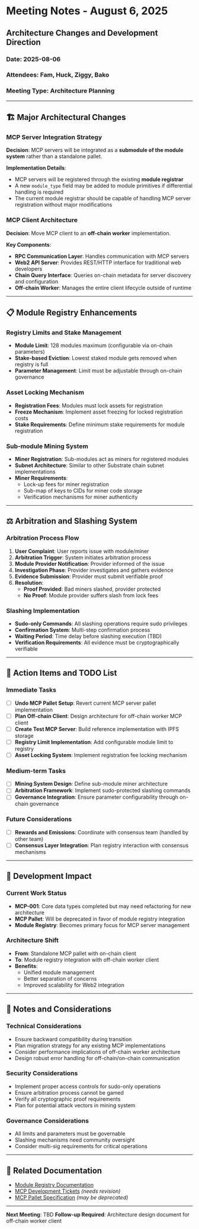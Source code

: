 # Meeting Notes - August 6, 2025
## Architecture Changes and Development Direction

### Date: 2025-08-06
### Attendees: Fam, Huck, Ziggy, Bako
### Meeting Type: Architecture Planning

---

## 🏗️ Major Architectural Changes

### MCP Server Integration Strategy
**Decision**: MCP servers will be integrated as a **submodule of the module system** rather than a standalone pallet.

**Implementation Details**:
- MCP servers will be registered through the existing **module registrar**
- A new `module_type` field may be added to module primitives if differential handling is required
- The current module registrar should be capable of handling MCP server registration without major modifications

### MCP Client Architecture
**Decision**: Move MCP client to an **off-chain worker** implementation.

**Key Components**:
- **RPC Communication Layer**: Handles communication with MCP servers
- **Web2 API Server**: Provides REST/HTTP interface for traditional web developers
- **Chain Query Interface**: Queries on-chain metadata for server discovery and configuration
- **Off-chain Worker**: Manages the entire client lifecycle outside of runtime

---

## 📋 Module Registry Enhancements

### Registry Limits and Stake Management
- **Module Limit**: 128 modules maximum (configurable via on-chain parameters)
- **Stake-based Eviction**: Lowest staked module gets removed when registry is full
- **Parameter Management**: Limit must be adjustable through on-chain governance

### Asset Locking Mechanism
- **Registration Fees**: Modules must lock assets for registration
- **Freeze Mechanism**: Implement asset freezing for locked registration costs
- **Stake Requirements**: Define minimum stake requirements for module registration

### Sub-module Mining System
- **Miner Registration**: Sub-modules act as miners for registered modules
- **Subnet Architecture**: Similar to other Substrate chain subnet implementations
- **Miner Requirements**:
  - Lock-up fees for miner registration
  - Sub-map of keys to CIDs for miner code storage
  - Verification mechanisms for miner authenticity

---

## ⚖️ Arbitration and Slashing System

### Arbitration Process Flow
1. **User Complaint**: User reports issue with module/miner
2. **Arbitration Trigger**: System initiates arbitration process
3. **Module Provider Notification**: Provider informed of the issue
4. **Investigation Phase**: Provider investigates and gathers evidence
5. **Evidence Submission**: Provider must submit verifiable proof
6. **Resolution**:
   - **Proof Provided**: Bad miners slashed, provider protected
   - **No Proof**: Module provider suffers slash from lock fees

### Slashing Implementation
- **Sudo-only Commands**: All slashing operations require sudo privileges
- **Confirmation System**: Multi-step confirmation process
- **Waiting Period**: Time delay before slashing execution (TBD)
- **Verification Requirements**: All evidence must be cryptographically verifiable

---

## 🎯 Action Items and TODO List

### Immediate Tasks
- [ ] **Undo MCP Pallet Setup**: Revert current MCP server pallet implementation
- [ ] **Plan Off-chain Client**: Design architecture for off-chain worker MCP client
- [ ] **Create Test MCP Server**: Build reference implementation with IPFS storage
- [ ] **Registry Limit Implementation**: Add configurable module limit to registry
- [ ] **Asset Locking System**: Implement registration fee locking mechanism

### Medium-term Tasks
- [ ] **Mining System Design**: Define sub-module miner architecture
- [ ] **Arbitration Framework**: Implement sudo-protected slashing commands
- [ ] **Governance Integration**: Ensure parameter configurability through on-chain governance

### Future Considerations
- [ ] **Rewards and Emissions**: Coordinate with consensus team (handled by other team)
- [ ] **Consensus Layer Integration**: Plan registry interaction with consensus mechanisms

---

## 🔄 Development Impact

### Current Work Status
- **MCP-001**: Core data types completed but may need refactoring for new architecture
- **MCP Pallet**: Will be deprecated in favor of module registry integration
- **Module Registry**: Becomes primary focus for MCP server management

### Architecture Shift
- **From**: Standalone MCP pallet with on-chain client
- **To**: Module registry integration with off-chain worker client
- **Benefits**:
  - Unified module management
  - Better separation of concerns
  - Improved scalability for Web2 integration

---

## 📝 Notes and Considerations

### Technical Considerations
- Ensure backward compatibility during transition
- Plan migration strategy for any existing MCP implementations
- Consider performance implications of off-chain worker architecture
- Design robust error handling for off-chain/on-chain communication

### Security Considerations
- Implement proper access controls for sudo-only operations
- Ensure arbitration process cannot be gamed
- Verify all cryptographic proof requirements
- Plan for potential attack vectors in mining system

### Governance Considerations
- All limits and parameters must be governable
- Slashing mechanisms need community oversight
- Consider multi-sig requirements for critical operations

---

## 🔗 Related Documentation
- [Module Registry Documentation](../module-registry.md)
- [MCP Development Tickets](../archive/mcp-development-tickets.md) *(needs revision)*
- [MCP Pallet Specification](../archive/mcp-pallet.md) *(may be deprecated)*

---

**Next Meeting**: TBD
**Follow-up Required**: Architecture design document for off-chain worker client
